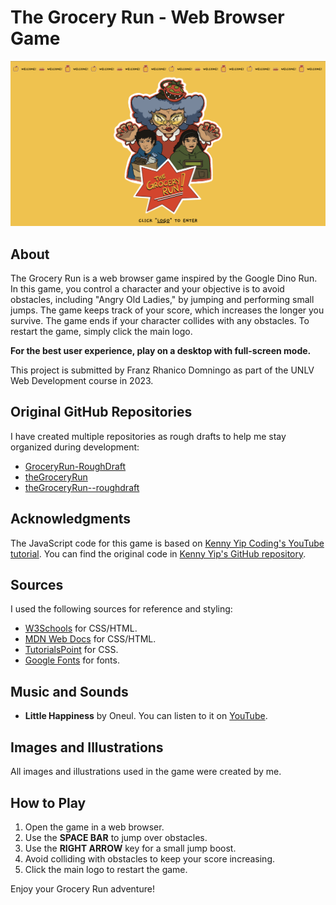 # The Grocery Run - Web Browser Game

![Game Screenshot](./img/Screenshot.png)

## About

The Grocery Run is a web browser game inspired by the Google Dino Run. In this game, you control a character and your objective is to avoid obstacles, including "Angry Old Ladies," by jumping and performing small jumps. The game keeps track of your score, which increases the longer you survive. The game ends if your character collides with any obstacles. To restart the game, simply click the main logo.

**For the best user experience, play on a desktop with full-screen mode.**

This project is submitted by Franz Rhanico Domningo as part of the UNLV Web Development course in 2023.

## Original GitHub Repositories

I have created multiple repositories as rough drafts to help me stay organized during development:

- [GroceryRun-RoughDraft](https://github.com/rhanico/GroceryRun-RoughDraft.git)
- [theGroceryRun](https://github.com/rhanico/theGroceryRun.git)
- [theGroceryRun--roughdraft](https://github.com/rhanico/theGroceryRun--roughdraft.git)

## Acknowledgments

The JavaScript code for this game is based on [Kenny Yip Coding's YouTube tutorial](https://www.youtube.com/watch?v=lgck-txzp9o). You can find the original code in [Kenny Yip's GitHub repository](https://github.com/ImKennyYip/chrome-dinosaur-game.git).

## Sources

I used the following sources for reference and styling:

- [W3Schools](https://www.w3schools.com/css/default.asp) for CSS/HTML.
- [MDN Web Docs](https://developer.mozilla.org/en-US/docs/Web/CSS) for CSS/HTML.
- [TutorialsPoint](https://www.tutorialspoint.com/css/index.htm) for CSS.
- [Google Fonts](https://fonts.google.com) for fonts.

## Music and Sounds

- **Little Happiness** by Oneul. You can listen to it on [YouTube](https://www.youtube.com/watch?v=lRCGtI35VI0).

## Images and Illustrations

All images and illustrations used in the game were created by me.

## How to Play

1. Open the game in a web browser.
2. Use the **SPACE BAR** to jump over obstacles.
3. Use the **RIGHT ARROW** key for a small jump boost.
4. Avoid colliding with obstacles to keep your score increasing.
5. Click the main logo to restart the game.

Enjoy your Grocery Run adventure!
